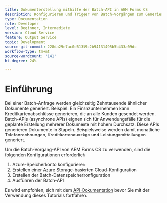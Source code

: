 ```yaml
---
title: Dokumenterstellung mithilfe der Batch-API in AEM Forms CS
description: Konfigurieren und Trigger von Batch-Vorgängen zum Generieren von Dokumenten.
type: Documentation
role: Developer
level: Beginner, Intermediate
version: Cloud Service
feature: Output Service
topic: Development
source-git-commit: 228da29e7ac0d61359c2b94131495b5b433a09dc
workflow-type: tm+mt
source-wordcount: '141'
ht-degree: 24%

---
```


# Einführung

Bei einer Batch-Anfrage werden gleichzeitig Zehntausende ähnlicher Dokumente generiert. Beispiel: Ein Finanzunternehmen kann Kreditkartenabschlüsse generieren, die an alle Kunden gesendet werden.
Batch-APIs (asynchrone APIs) eignen sich für Anwendungsfälle für die geplante Erstellung mehrerer Dokumente mit hohem Durchsatz. Diese APIs generieren Dokumente in Stapeln. Beispielsweise werden damit monatliche Telefonrechnungen, Kreditkartenauszüge und Leistungsmitteilungen generiert.

Um die Batch-Vorgang-API von AEM Forms CS zu verwenden, sind die folgenden Konfigurationen erforderlich

1. Azure-Speicherkonto konfigurieren
1. Erstellen einer Azure Storage-basierten Cloud-Konfiguration
1. Erstellen der Batch-Datenspeicherkonfiguration
1. Ausführen der Batch-API

Es wird empfohlen, sich mit dem [API-Dokumentation](https://experienceleague.corp.adobe.com/docs/experience-manager-cloud-service/assets/batch-api.yaml?lang=en) bevor Sie mit der Verwendung dieses Tutorials fortfahren.




